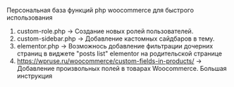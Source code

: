 Персональная база функций php woocommerce для быстрого использования

1. custom-role.php -> Создание новых ролей пользователей.
2. custom-sidebar.php -> Добавление кастомных сайдбаров в тему.
3. elementor.php -> Возможнось добавление фильтрации дочерних страниц в виджете "posts list" elementor на родительской странице
4. https://wpruse.ru/woocommerce/custom-fields-in-products/ -> Добавление произвольных полей в товарах Woocommerce. Большая инструкция
